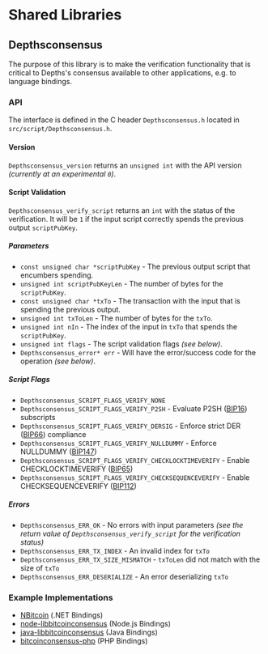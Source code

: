 Shared Libraries
================

## Depthsconsensus

The purpose of this library is to make the verification functionality that is critical to Depths's consensus available to other applications, e.g. to language bindings.

### API

The interface is defined in the C header `Depthsconsensus.h` located in  `src/script/Depthsconsensus.h`.

#### Version

`Depthsconsensus_version` returns an `unsigned int` with the API version *(currently at an experimental `0`)*.

#### Script Validation

`Depthsconsensus_verify_script` returns an `int` with the status of the verification. It will be `1` if the input script correctly spends the previous output `scriptPubKey`.

##### Parameters
- `const unsigned char *scriptPubKey` - The previous output script that encumbers spending.
- `unsigned int scriptPubKeyLen` - The number of bytes for the `scriptPubKey`.
- `const unsigned char *txTo` - The transaction with the input that is spending the previous output.
- `unsigned int txToLen` - The number of bytes for the `txTo`.
- `unsigned int nIn` - The index of the input in `txTo` that spends the `scriptPubKey`.
- `unsigned int flags` - The script validation flags *(see below)*.
- `Depthsconsensus_error* err` - Will have the error/success code for the operation *(see below)*.

##### Script Flags
- `Depthsconsensus_SCRIPT_FLAGS_VERIFY_NONE`
- `Depthsconsensus_SCRIPT_FLAGS_VERIFY_P2SH` - Evaluate P2SH ([BIP16](https://github.com/bitcoin/bips/blob/master/bip-0016.mediawiki)) subscripts
- `Depthsconsensus_SCRIPT_FLAGS_VERIFY_DERSIG` - Enforce strict DER ([BIP66](https://github.com/bitcoin/bips/blob/master/bip-0066.mediawiki)) compliance
- `Depthsconsensus_SCRIPT_FLAGS_VERIFY_NULLDUMMY` - Enforce NULLDUMMY ([BIP147](https://github.com/bitcoin/bips/blob/master/bip-0147.mediawiki))
- `Depthsconsensus_SCRIPT_FLAGS_VERIFY_CHECKLOCKTIMEVERIFY` - Enable CHECKLOCKTIMEVERIFY ([BIP65](https://github.com/bitcoin/bips/blob/master/bip-0065.mediawiki))
- `Depthsconsensus_SCRIPT_FLAGS_VERIFY_CHECKSEQUENCEVERIFY` - Enable CHECKSEQUENCEVERIFY ([BIP112](https://github.com/bitcoin/bips/blob/master/bip-0112.mediawiki))

##### Errors
- `Depthsconsensus_ERR_OK` - No errors with input parameters *(see the return value of `Depthsconsensus_verify_script` for the verification status)*
- `Depthsconsensus_ERR_TX_INDEX` - An invalid index for `txTo`
- `Depthsconsensus_ERR_TX_SIZE_MISMATCH` - `txToLen` did not match with the size of `txTo`
- `Depthsconsensus_ERR_DESERIALIZE` - An error deserializing `txTo`

### Example Implementations
- [NBitcoin](https://github.com/NicolasDorier/NBitcoin/blob/master/NBitcoin/Script.cs#L814) (.NET Bindings)
- [node-libbitcoinconsensus](https://github.com/bitpay/node-libbitcoinconsensus) (Node.js Bindings)
- [java-libbitcoinconsensus](https://github.com/dexX7/java-libbitcoinconsensus) (Java Bindings)
- [bitcoinconsensus-php](https://github.com/Bit-Wasp/bitcoinconsensus-php) (PHP Bindings)

